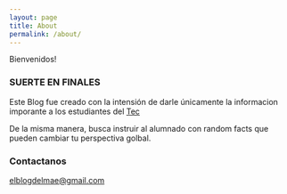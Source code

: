 ```yaml
---
layout: page
title: About
permalink: /about/
---
```


Bienvenidos!

### SUERTE EN FINALES

<p>Este Blog fue creado con la intensión de darle únicamente la informacion imporante a los estudiantes del <a href="www.mty.itesm.mx">Tec</a></p>
<p>De la misma manera, busca instruir al alumnado con random facts que pueden cambiar tu perspectiva golbal.</p>

### Contactanos

[elblogdelmae@gmail.com](mailto:elblogdelmae@gmail.com)

